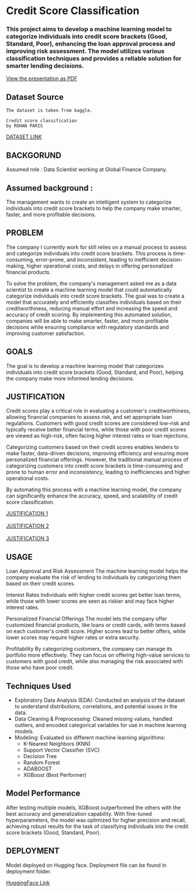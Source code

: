 # Credit Score Classification
### This project aims to develop a machine learning model to categorize individuals into credit score brackets (Good, Standard, Poor), enhancing the loan approval process and improving risk assessment. The model utilizes various classification techniques and provides a reliable solution for smarter lending decisions.

[View the presentation as PDF](CreditScoreClassification.pdf)


## Dataset Source
```
The dataset is taken from kaggle.

Credit score classification
by ROHAN PARIS
```
<a href="https://www.kaggle.com/datasets/parisrohan/credit-score-classification/data?select=train.csv">DATASET LINK</a>

## BACKGORUND
Assumed role :
Data Scientist working at Global Finance Company.

## Assumed background :
The management wants to create an intelligent system to categorize individuals into credit score brackets to help the company make smarter, faster, and more profitable decisions.

## PROBLEM
The company I currently work for still relies on a manual process to assess and categorize individuals into credit score brackets. This process is time-consuming, error-prone, and inconsistent, leading to inefficient decision-making, higher operational costs, and delays in offering personalized financial products.

To solve the problem, the company's management asked me as a data scientist to create a machine learning model that could automatically categorize individuals into credit score brackets. The goal was to create a model that accurately and efficiently classifies individuals based on their creditworthiness, reducing manual effort and increasing the speed and accuracy of credit scoring. By implementing this automated solution, companies will be able to make smarter, faster, and more profitable decisions while ensuring compliance with regulatory standards and improving customer satisfaction.

## GOALS
The goal is to develop a machine learning model that categorizes individuals into credit score brackets (Good, Standard, and Poor), helping the company make more informed lending decisions.

## JUSTIFICATION
Credit scores play a critical role in evaluating a customer's creditworthiness, allowing financial companies to assess risk, and set appropriate loan regulations. Customers with good credit scores are considered low-risk and typically receive better financial terms, while those with poor credit scores are viewed as high-risk, often facing higher interest rates or loan rejections.

Categorizing customers based on their credit scores enables lenders to make faster, data-driven decisions, improving efficiency and ensuring more personalized financial offerings. However, the traditional manual process of categorizing customers into credit score brackets is time-consuming and prone to human error and inconsistency, leading to inefficiencies and higher operational costs.

By automating this process with a machine learning model, the company can significantly enhance the accuracy, speed, and scalability of credit score classification.

<a href="https://fastercapital.com/topics/the-role-of-credit-scores-in-creditworthiness-evaluation.html">JUSTIFICATION 1</a><br><br>
<a href="https://riskseal.io/blog/what-is-alternative-credit-scoring-and-how-does-it-differ-from-the-traditional#toc-why-financial-inclusion-needs-alternative-data-beyond-the-traditional">JUSTIFICATION 2</a><br><br>
<a href="https://www.brex.com/resources/what-is-business-credit-score">JUSTIFICATION 3</a>

## USAGE
Loan Approval and Risk Assessment
The machine learning model helps the company evaluate the risk of lending to individuals by categorizing them based on their credit scores.

Interest Rates
Individuals with higher credit scores get better loan terms, while those with lower scores are seen as riskier and may face higher interest rates.

Personalized Financial Offerings
The model lets the company offer customized financial products, like loans or credit cards, with terms based on each customer's credit score. Higher scores lead to better offers, while lower scores may require higher rates or extra security.

Profitability
By categorizing customers, the company can manage its portfolio more effectively. They can focus on offering high-value services to customers with good credit, while also managing the risk associated with those who have poor credit.

## Techniques Used
- Exploratory Data Analysis (EDA): Conducted an analysis of the dataset to understand distributions, correlations, and potential issues in the data.
- Data Cleaning & Preprocessing: Cleaned missing values, handled outliers, and encoded categorical variables for use in machine learning models.
- Modeling: Evaluated six different machine learning algorithms:
    - K-Nearest Neighbors (KNN)
    - Support Vector Classifier (SVC)
    - Decision Tree
    - Random Forest
    - ADABOOST
    - XGBoost (Best Performer)
 
## Model Performance
After testing multiple models, XGBoost outperformed the others with the best accuracy and generalization capability. With fine-tuned hyperparameters, the model was optimized for higher precision and recall, achieving robust results for the task of classifying individuals into the credit score brackets (Good, Standard, Poor).
 
## DEPLOYMENT
Model deployed on Hugging face. Deployment file can be found in deployment folder.

<a href="https://huggingface.co/spaces/eldzilla/BankCreditScoreClassification">HuggingFace Link</a>

